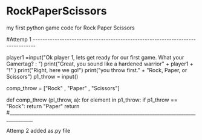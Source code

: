 # RockPaperScissors
my first python game code for Rock Paper Scissors

#Attemp 1 -------------------------------------------------------------------------------

player1 =input("Ok player 1, lets get ready for our first game. What your Gamertag? : ")
print("Great, you sound like a hardened warrior" + player1 + "!" )
print("Right, here we go!")
print("you throw first." + "Rock, Paper, or Scissors")
p1_throw = input()

comp_throw = ["Rock" , "Paper" , "Scissors"]


def comp_throw (pl_throw, a):
    for element in p1_throw:
        if p1_throw == "Rock":
            return "Paper"
    return
#________________________________________________________________________________________

Attemp 2 added as.py file 
